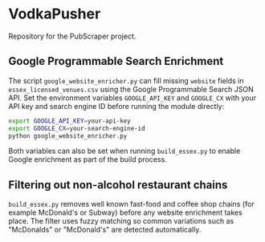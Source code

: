 # VodkaPusher
Repository for the PubScraper project.

## Google Programmable Search Enrichment

The script `google_website_enricher.py` can fill missing `website` fields in
`essex_licensed_venues.csv` using the Google Programmable Search JSON API. Set
the environment variables `GOOGLE_API_KEY` and `GOOGLE_CX` with your API key and
search engine ID before running the module directly:

```bash
export GOOGLE_API_KEY=your-api-key
export GOOGLE_CX=your-search-engine-id
python google_website_enricher.py
```

Both variables can also be set when running `build_essex.py` to enable Google
enrichment as part of the build process.

## Filtering out non-alcohol restaurant chains

`build_essex.py` removes well known fast-food and coffee shop chains (for
example McDonald's or Subway) before any website enrichment takes place.  The
filter uses fuzzy matching so common variations such as "McDonalds" or
"McDonald's" are detected automatically.

